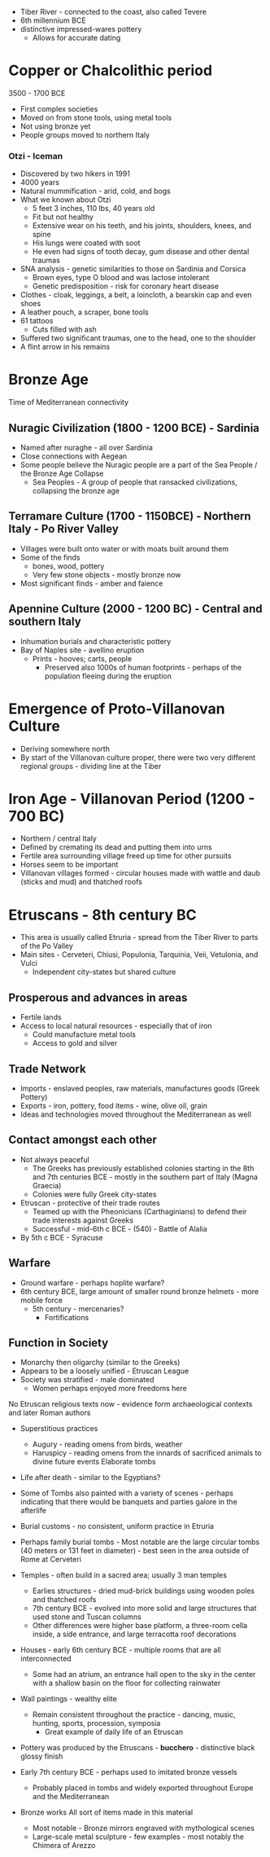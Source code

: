 - Tiber River - connected to the coast, also called Tevere
- 6th millennium BCE
- distinctive impressed-wares pottery
	- Allows for accurate dating

# Copper or Chalcolithic period
3500 - 1700 BCE
- First complex societies
- Moved on from stone tools, using metal tools
- Not using bronze yet
- People groups moved to northern Italy
### Otzi - Iceman
- Discovered by two hikers in 1991
- 4000 years
- Natural mummification - arid, cold, and bogs
- What we known about Otzi
	- 5 feet 3 inches, 110 lbs, 40 years old
	- Fit but not healthy
	- Extensive wear on his teeth, and his joints, shoulders, knees, and spine
	- His lungs were coated with soot
	- He even had signs of tooth decay, gum disease and other dental traumas
- SNA analysis - genetic similarities to those on Sardinia and Corsica
	- Brown eyes, type O blood and was lactose intolerant
	- Genetic predisposition - risk for coronary heart disease
- Clothes - cloak, leggings, a belt, a loincloth, a bearskin cap and even shoes
- A leather pouch, a scraper, bone tools
- 61 tattoos
	- Cuts filled with ash
- Suffered two significant traumas, one to the head, one to the shoulder
- A flint arrow in his remains

# Bronze Age
Time of Mediterranean connectivity

## Nuragic Civilization (1800 - 1200 BCE) - Sardinia
- Named after nuraghe - all over Sardinia
- Close connections with Aegean
- Some people believe the Nuragic people are a part of the Sea People / the Bronze Age Collapse
	- Sea Peoples - A group of people that ransacked civilizations, collapsing the bronze age

## Terramare Culture (1700 - 1150BCE) - Northern Italy - Po River Valley
- Villages were built onto water or with moats built around them
- Some of the finds
	- bones, wood, pottery
	- Very few stone objects - mostly bronze now
- Most significant finds - amber and faience

## Apennine Culture (2000 - 1200 BC) - Central and southern Italy
- Inhumation burials and characteristic pottery
- Bay of Naples site - avellino eruption
	- Prints - hooves; carts, people
		- Preserved also 1000s of human footprints - perhaps of the population fleeing during the eruption


# Emergence of Proto-Villanovan Culture
- Deriving somewhere north
- By start of the Villanovan culture proper, there were two very different regional groups - dividing line at the Tiber

# Iron Age - Villanovan Period (1200 - 700 BC)
- Northern / central Italy
- Defined by cremating its dead and putting them into urns
- Fertile area surrounding village freed up time for other pursuits
- Horses seem to be important
- Villanovan villages formed - circular houses made with wattle and daub (sticks and mud) and thatched roofs

# Etruscans - 8th century BC
- This area is usually called Etruria - spread from the Tiber River to parts of the Po Valley
- Main sites - Cerveteri, Chiusi, Populonia, Tarquinia, Veii, Vetulonia, and Vulci
	- Independent city-states but shared culture
## Prosperous and advances in areas
- Fertile lands
- Access to local natural resources - especially that of iron
	- Could manufacture metal tools
	- Access to gold and silver
##  Trade Network
- Imports - enslaved peoples, raw materials, manufactures goods (Greek Pottery)
- Exports - iron, pottery, food items - wine, olive oil, grain
- Ideas and technologies moved throughout the Mediterranean as well
## Contact amongst each other
- Not always peaceful
	- The Greeks has previously established colonies starting in the 8th and 7th centuries BCE - mostly in the southern part of Italy (Magna Graecia)
	- Colonies were fully Greek city-states
- Etruscan - protective of their trade routes
	- Teamed up with the Pheonicians (Carthaginians) to defend their trade interests against Greeks
	- Successful - mid-6th c BCE - (540) - Battle of Alalia
- By 5th c BCE - Syracuse 

## Warfare
- Ground warfare - perhaps hoplite warfare?
- 6th century BCE, large amount of smaller round bronze helmets - more mobile force
	- 5th century - mercenaries?
		- Fortifications

## Function in Society
- Monarchy then oligarchy (similar to the Greeks)
- Appears to be a loosely unified - Etruscan League
- Society was stratified - male dominated
	- Women perhaps enjoyed more freedoms here

No Etruscan religious texts now - evidence form archaeological contexts and later Roman authors
- Superstitious practices
	- Augury - reading omens from birds, weather
	- Haruspicy - reading omens from the innards of sacrificed animals to divine future events
Elaborate tombs
- Life after death - similar to the Egyptians?
- Some of Tombs also painted with a variety of scenes - perhaps indicating that there would be banquets and parties galore in the afterlife
- Burial customs - no consistent, uniform practice in Etruria
- Perhaps family burial tombs - Most notable are the large circular tombs (40 meters or 131 feet in diameter) - best seen in the area outside of Rome at Cerveteri

- Temples - often build in a sacred area; usually 3 man temples
	- Earlies structures - dried mud-brick buildings using wooden poles and thatched roofs 
	- 7th century BCE  - evolved into more solid and large structures that used stone and Tuscan columns
	- Other differences were higher base platform, a three-room cella inside, a side entrance, and large terracotta roof decorations

- Houses - early 6th century BCE - multiple rooms that are all interconnected
	- Some had an atrium, an entrance hall open to the sky in the center with a shallow basin on the floor for collecting rainwater

- Wall paintings - wealthy elite
	- Remain consistent throughout the practice - dancing, music, hunting, sports, procession, symposia
		- Great example of daily life of an Etruscan

- Pottery was produced by the Etruscans - **bucchero** - distinctive black glossy finish
- Early 7th century BCE - perhaps used to imitated bronze vessels
	- Probably placed in tombs and widely exported throughout Europe and the Mediterranean

- Bronze works All sort of items made in this material
	- Most notable - Bronze mirrors engraved with mythological scenes
	- Large-scale metal sculpture - few examples - most notably the Chimera of Arezzo